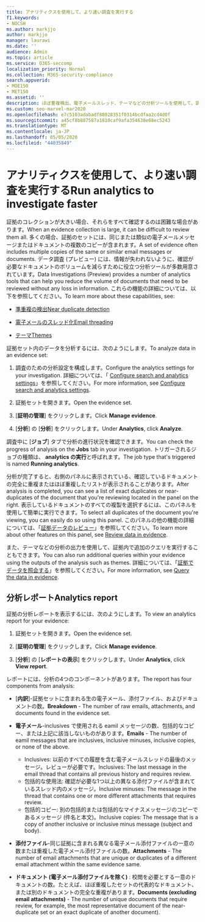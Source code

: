 ```yaml
---
title: アナリティクスを使用して、より速い調査を実行する
f1.keywords:
- NOCSH
ms.author: markjjo
author: markjjo
manager: laurawi
ms.date: ''
audience: Admin
ms.topic: article
ms.service: O365-seccomp
localization_priority: Normal
ms.collection: M365-security-compliance
search.appverid:
- MOE150
- MET150
ms.assetid: ''
description: ほぼ重複検出、電子メールスレッド、テーマなどの分析ツールを使用して、調査を高速化する方法について説明します。
ms.custom: seo-marvel-mar2020
ms.openlocfilehash: e7c5103adabadf88028351f0314bcdfaa2cd4d0f
ms.sourcegitcommit: a45cf8b887587a1810caf9afa354638e68ec5243
ms.translationtype: MT
ms.contentlocale: ja-JP
ms.lasthandoff: 05/05/2020
ms.locfileid: "44035849"
---
```

# <a name="run-analytics-to-investigate-faster"></a><span data-ttu-id="a8917-103">アナリティクスを使用して、より速い調査を実行する</span><span class="sxs-lookup"><span data-stu-id="a8917-103">Run analytics to investigate faster</span></span>

<span data-ttu-id="a8917-104">証拠のコレクションが大きい場合、それらをすべて確認するのは困難な場合があります。</span><span class="sxs-lookup"><span data-stu-id="a8917-104">When an evidence collection is large, it can be difficult to review them all.</span></span> <span data-ttu-id="a8917-105">多くの場合、証拠のセットには、同じまたは類似の電子メールメッセージまたはドキュメントの複数のコピーが含まれます。</span><span class="sxs-lookup"><span data-stu-id="a8917-105">A set of evidence often includes multiple copies of the same or similar email messages or documents.</span></span> <span data-ttu-id="a8917-106">データ調査 (プレビュー) には、情報が失われないように、確認が必要なドキュメントのボリュームを減らすために役立つ分析ツールが多数用意されています。</span><span class="sxs-lookup"><span data-stu-id="a8917-106">Data Investigations (Preview) provides a number of analytics tools that can help you reduce the volume of documents that need to be reviewed without any loss in information.</span></span> <span data-ttu-id="a8917-107">これらの機能の詳細については、以下を参照してください。</span><span class="sxs-lookup"><span data-stu-id="a8917-107">To learn more about these capabilities, see:</span></span>

- [<span data-ttu-id="a8917-108">準重複の検出</span><span class="sxs-lookup"><span data-stu-id="a8917-108">Near duplicate detection</span></span>](near-duplicates.md)

- [<span data-ttu-id="a8917-109">電子メールのスレッド化</span><span class="sxs-lookup"><span data-stu-id="a8917-109">Email threading</span></span>](email-threading.md)

- [<span data-ttu-id="a8917-110">テーマ</span><span class="sxs-lookup"><span data-stu-id="a8917-110">Themes</span></span>](themes.md)

<span data-ttu-id="a8917-111">証拠セット内のデータを分析するには、次のようにします。</span><span class="sxs-lookup"><span data-stu-id="a8917-111">To analyze data in an evidence set:</span></span>

1. <span data-ttu-id="a8917-112">調査のための分析設定を構成します。</span><span class="sxs-lookup"><span data-stu-id="a8917-112">Configure the analytics settings for your investigation.</span></span> <span data-ttu-id="a8917-113">詳細については、「 [Configure search and analytics settings](configure-search-analytics-settings.md)」を参照してください。</span><span class="sxs-lookup"><span data-stu-id="a8917-113">For more information, see [Configure search and analytics settings](configure-search-analytics-settings.md).</span></span>

2. <span data-ttu-id="a8917-114">証拠セットを開きます。</span><span class="sxs-lookup"><span data-stu-id="a8917-114">Open the evidence set.</span></span>

3. <span data-ttu-id="a8917-115">[**証明の管理**] をクリックします。</span><span class="sxs-lookup"><span data-stu-id="a8917-115">Click **Manage evidence**.</span></span>

4. <span data-ttu-id="a8917-116">[**分析**] の [**分析**] をクリックします。</span><span class="sxs-lookup"><span data-stu-id="a8917-116">Under **Analytics**, click **Analyze**.</span></span>

<span data-ttu-id="a8917-117">調査中に [**ジョブ**] タブで分析の進行状況を確認できます。</span><span class="sxs-lookup"><span data-stu-id="a8917-117">You can check the progress of analysis on the **Jobs** tab in your investigation.</span></span> <span data-ttu-id="a8917-118">トリガーされるジョブの種類は、 **analytics の実行**と呼ばれます。</span><span class="sxs-lookup"><span data-stu-id="a8917-118">The job type that's triggered is named **Running analytics**.</span></span>

 <span data-ttu-id="a8917-119">分析が完了すると、右側のパネルに表示されている、確認しているドキュメントの完全に重複またはほぼ重複したリストが表示されることがあります。</span><span class="sxs-lookup"><span data-stu-id="a8917-119">After analysis is completed, you can see a list of exact duplicates or near-duplicates of the document that you're reviewing located in the panel on the right.</span></span> <span data-ttu-id="a8917-120">表示しているドキュメントのすべての複製を選択するには、このパネルを使用して簡単に実行できます。</span><span class="sxs-lookup"><span data-stu-id="a8917-120">To select all duplicates of the document you're viewing, you can easily do so using this panel.</span></span> <span data-ttu-id="a8917-121">このパネルの他の機能の詳細については、「[証拠データのレビュー](review-data-in-evidence.md)」を参照してください。</span><span class="sxs-lookup"><span data-stu-id="a8917-121">To learn more about other features on this panel, see [Review data in evidence](review-data-in-evidence.md).</span></span> 

<span data-ttu-id="a8917-122">また、テーマなどの分析の出力を使用して、証拠内で追加のクエリを実行することもできます。</span><span class="sxs-lookup"><span data-stu-id="a8917-122">You can also run additional queries within your evidence using the outputs of the analysis such as themes.</span></span> <span data-ttu-id="a8917-123">詳細については、「[証拠でデータを照会する](evidence-query.md)」を参照してください。</span><span class="sxs-lookup"><span data-stu-id="a8917-123">For more information, see [Query the data in evidence](evidence-query.md).</span></span>

## <a name="analytics-report"></a><span data-ttu-id="a8917-124">分析レポート</span><span class="sxs-lookup"><span data-stu-id="a8917-124">Analytics report</span></span>

<span data-ttu-id="a8917-125">証拠の分析レポートを表示するには、次のようにします。</span><span class="sxs-lookup"><span data-stu-id="a8917-125">To view an analytics report for your evidence:</span></span>

1. <span data-ttu-id="a8917-126">証拠セットを開きます。</span><span class="sxs-lookup"><span data-stu-id="a8917-126">Open the evidence set.</span></span>

2. <span data-ttu-id="a8917-127">[**証明の管理**] をクリックします。</span><span class="sxs-lookup"><span data-stu-id="a8917-127">Click **Manage evidence**.</span></span>

3. <span data-ttu-id="a8917-128">[**分析**] の [**レポートの表示**] をクリックします。</span><span class="sxs-lookup"><span data-stu-id="a8917-128">Under **Analytics**, click **View report**.</span></span>

<span data-ttu-id="a8917-129">レポートには、分析の4つのコンポーネントがあります。</span><span class="sxs-lookup"><span data-stu-id="a8917-129">The report has four components from analysis:</span></span>

- <span data-ttu-id="a8917-130">[**内訳**]-証拠セットに含まれる生の電子メール、添付ファイル、およびドキュメントの数。</span><span class="sxs-lookup"><span data-stu-id="a8917-130">**Breakdown** - The number of raw emails, attachments, and documents found in the evidence set.</span></span>

- <span data-ttu-id="a8917-131">**電子メール**-inclusives で使用される eamil メッセージの数、包括的なコピー、または上記に該当しないものがあります。</span><span class="sxs-lookup"><span data-stu-id="a8917-131">**Emails** - The number of eamil messages that are inclusives, inclusive minuses, inclusive copies, or none of the above.</span></span>
   - <span data-ttu-id="a8917-132">Inclusives: 以前のすべての履歴を含む電子メールスレッドの最後のメッセージ。レビューが必要です。</span><span class="sxs-lookup"><span data-stu-id="a8917-132">Inclusives: The last message in the email thread that contains all previous history and requires review.</span></span>
   - <span data-ttu-id="a8917-133">包括的な使用法: 確認が必要な1つ以上の異なる添付ファイルが含まれているスレッド内のメッセージ。</span><span class="sxs-lookup"><span data-stu-id="a8917-133">Inclusive minuses: The message in the thread that contains one or more different attachments that requires review.</span></span>
   - <span data-ttu-id="a8917-134">包括的コピー: 別の包括的または包括的なマイナスメッセージのコピーであるメッセージ (件名と本文)。</span><span class="sxs-lookup"><span data-stu-id="a8917-134">Inclusive copies: The message that is a copy of another inclusive or inclusive minus message (subject and body).</span></span>

- <span data-ttu-id="a8917-135">**添付ファイル**-同じ証拠に含まれる異なる電子メール添付ファイルの一意の数または重複した電子メール添付ファイルの数。</span><span class="sxs-lookup"><span data-stu-id="a8917-135">**Attachments** - The number of email attachments that are unique or duplicates of a different email attachment within the same evidence same.</span></span>

- <span data-ttu-id="a8917-136">**ドキュメント (電子メール添付ファイルを除く)** : 校閲を必要とする一意のドキュメントの数。たとえば、ほぼ重複したセットの代表的なドキュメント、または別のドキュメントの完全な重複があります。</span><span class="sxs-lookup"><span data-stu-id="a8917-136">**Documents (excluding email attachments)** - The number of unique documents that require review, for example, the most representative document of the near-duplicate set or an exact duplicate of another document).</span></span>
